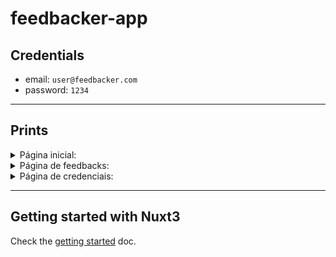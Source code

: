 # feedbacker-app

## Credentials

- email: `user@feedbacker.com`
- password: `1234`

---

## Prints

<details>
    <summary>Página inicial:</summary>
    <img src="./docs/prints/homePage.png" alt="homePage" >
</details>

<details>
    <summary>Página de feedbacks:</summary>
    <img src="./docs/prints/feedbacksPage.png" alt="feedbacksPage">
</details>

<details>
    <summary>Página de credenciais:</summary>
    <img src="./docs/prints/credentialsPage.png" alt="credentialsPage">
</details>

---

## Getting started with Nuxt3

Check the [getting started](./docs/getting-started.md) doc.